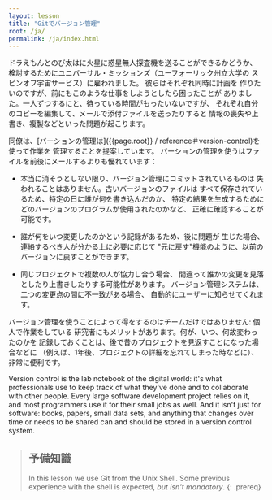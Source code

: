 ```yaml
---
layout: lesson
title: "Gitでバージョン管理"
root: /ja/
permalink: /ja/index.html
---
```


ドラえもんとのび太はに火星に惑星無人探査機を送ることができるかどうか、
検討するためにユニバーサル・ミッションズ（ユーフォーリック州立大学の
スピンオフ宇宙サービス）に雇われました。 彼らはそれぞれ同時に計画を
作りたいのですが、前にもこのような仕事をしようとしたら困ったことが
ありました。一人ずつするにと、待っている時間がもったいないですが、
それぞれ自分のコピーを編集して、メールで添付ファイルを送ったりすると
情報の喪失や上書き、複製などといった問題が起こります。

同僚は、[バーションの管理は]({{page.root}} / reference＃version-control)を使って作業を
管理することを提案しています。 バーションの管理を使うはファイルを前後にメールするよりも優れています：

*   本当に消そうとしない限り、バージョン管理にコミットされているものは
    失われることはありません。古いバージョンのファイルは
    すべて保存されているため、特定の日に誰が何を書き込んだのか、
    特定の結果を生成するためにどのバージョンのプログラムが使用されたのかなど、
    正確に確認することが可能です。

*   誰が何をいつ変更したのかという記録があるため、後に問題が
    生じた場合、連絡するべき人が分かる上に必要に応じて
    "元に戻す"機能のように、以前のバージョンに戻すことができます。

*   同じプロジェクトで複数の人が協力し合う場合、
    間違って誰かの変更を見落としたり上書きしたりする可能性があります。
    バージョン管理システムは、二つの変更点の間に不一致がある場合、
    自動的にユーザーに知らせてくれます。

バージョン管理を使うことによって得をするのはチームだけではありません: 個人で作業をしている
研究者にもメリットがあります。何が、いつ、何故変わったのかを
記録しておくことは、後で昔のプロジェクトを見返すことになった場合などに
（例えば、1年後、プロジェクトの詳細を忘れてしまった時などに）、
非常に便利です。

Version control is the lab notebook of the digital world: it's what
professionals use to keep track of what they've done and to
collaborate with other people.  Every large software development
project relies on it, and most programmers use it for their small jobs
as well.  And it isn't just for software: books,
papers, small data sets, and anything that changes over time or needs
to be shared can and should be stored in a version control system.

> ## 予備知識
>
> In this lesson we use Git from the Unix Shell.
> Some previous experience with the shell is expected,
> *but isn't mandatory*.
{: .prereq}

